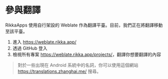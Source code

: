 # 參與翻譯

RikkaApps 使用自行架設的 Weblate 作為翻譯平臺。目前，我們正在將翻譯移動至該平臺。

1. 進入 <https://weblate.rikka.app/>
2. 透過 GitHub 登入
3. 檢視所有專案 <https://weblate.rikka.app/projects/>，翻譯你想要翻譯的內容

> 對於一些出現在 Android 系統中的名詞，你可以使用這個網站 <https://translations.zhanghai.me/> 搜尋。